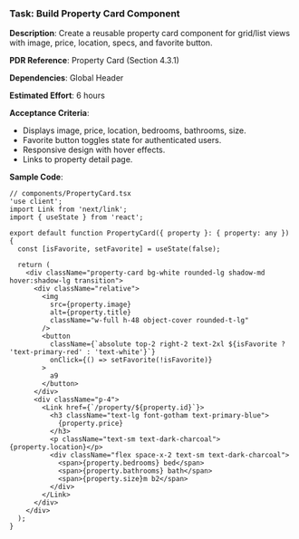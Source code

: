 ### Task: Build Property Card Component

**Description**: Create a reusable property card component for grid/list views with image, price, location, specs, and favorite button.

**PDR Reference**: Property Card (Section 4.3.1)

**Dependencies**: Global Header

**Estimated Effort**: 6 hours

**Acceptance Criteria**:

- Displays image, price, location, bedrooms, bathrooms, size.
- Favorite button toggles state for authenticated users.
- Responsive design with hover effects.
- Links to property detail page.

**Sample Code**:

```tsx
// components/PropertyCard.tsx
'use client';
import Link from 'next/link';
import { useState } from 'react';

export default function PropertyCard({ property }: { property: any }) {
  const [isFavorite, setFavorite] = useState(false);

  return (
    <div className="property-card bg-white rounded-lg shadow-md hover:shadow-lg transition">
      <div className="relative">
        <img
          src={property.image}
          alt={property.title}
          className="w-full h-48 object-cover rounded-t-lg"
        />
        <button
          className={`absolute top-2 right-2 text-2xl ${isFavorite ? 'text-primary-red' : 'text-white'}`}
          onClick={() => setFavorite(!isFavorite)}
        >
          a9
        </button>
      </div>
      <div className="p-4">
        <Link href={`/property/${property.id}`}>
          <h3 className="text-lg font-gotham text-primary-blue">
            {property.price}
          </h3>
          <p className="text-sm text-dark-charcoal">{property.location}</p>
          <div className="flex space-x-2 text-sm text-dark-charcoal">
            <span>{property.bedrooms} bed</span>
            <span>{property.bathrooms} bath</span>
            <span>{property.size}m b2</span>
          </div>
        </Link>
      </div>
    </div>
  );
}
```

